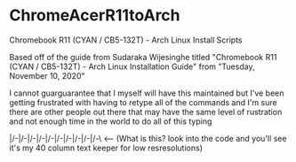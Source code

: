 # ChromeAcerR11toArch
Chromebook R11 (CYAN / CB5-132T) - Arch
Linux Install Scripts

Based off of the guide from Sudaraka
Wijesinghe titled "Chromebook R11
(CYAN / CB5-132T) - Arch Linux
Installation Guide" from "Tuesday,
November 10, 2020"

I cannot guarguarantee that I myself
will have this maintained but I've been
getting frustrated with having to
retype all of the commands and I'm sure
there are other people out there that
may have the same level of rustration
and not enough time in the world to do
all of this typing

|/-\|/-\|/-\|/-\|/-\|/-\|/-\|/-\|/-\|/-\ <-- (What is this? look into the code and you'll see it's my 40 column text keeper for low resresolutions)
